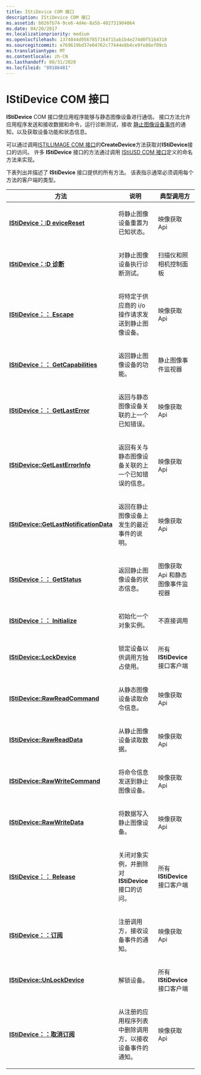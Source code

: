 ```yaml
---
title: IStiDevice COM 接口
description: IStiDevice COM 接口
ms.assetid: b026fb74-9ce6-4d4e-8a5b-402731904064
ms.date: 04/20/2017
ms.localizationpriority: medium
ms.openlocfilehash: 1374844d9567857164715ab1b4e274d0f5164310
ms.sourcegitcommit: e769619bd37e04762c77444e8b4ce9fe86ef09cb
ms.translationtype: MT
ms.contentlocale: zh-CN
ms.lasthandoff: 08/31/2020
ms.locfileid: "89186481"
---
```

# <a name="istidevice-com-interface"></a>IStiDevice COM 接口





**IStiDevice** COM 接口使应用程序能够与静态图像设备进行通信。 接口方法允许应用程序发送和接收数据和命令，运行诊断测试，接收 [静止图像设备事件](still-image-device-events.md)的通知，以及获取设备功能和状态信息。

可以通过调用[ISTILLIMAGE COM 接口](istillimage-com-interface.md)的**CreateDevice**方法获取对**IStiDevice**接口的访问。 许多 **IStiDevice** 接口的方法通过调用 [IStiUSD COM 接口](istiusd-com-interface.md)定义的命名方法来实现。

下表列出并描述了 **IStiDevice** 接口提供的所有方法。 该表指示通常必须调用每个方法的客户端的类型。

<table>
<colgroup>
<col width="33%" />
<col width="33%" />
<col width="33%" />
</colgroup>
<thead>
<tr class="header">
<th>方法</th>
<th>说明</th>
<th>典型调用方</th>
</tr>
</thead>
<tbody>
<tr class="odd">
<td><p><a href="https://docs.microsoft.com/windows-hardware/drivers/ddi/sti/nf-sti-istidevice-devicereset" data-raw-source="[&lt;strong&gt;IStiDevice::DeviceReset&lt;/strong&gt;](/windows-hardware/drivers/ddi/sti/nf-sti-istidevice-devicereset)"><strong>IStiDevice：:D eviceReset</strong></a></p></td>
<td><p>将静止图像设备重置为已知状态。</p></td>
<td><p>映像获取 Api</p></td>
</tr>
<tr class="even">
<td><p><a href="https://docs.microsoft.com/windows-hardware/drivers/ddi/sti/nf-sti-istidevice-diagnostic" data-raw-source="[&lt;strong&gt;IStiDevice::Diagnostic&lt;/strong&gt;](/windows-hardware/drivers/ddi/sti/nf-sti-istidevice-diagnostic)"><strong>IStiDevice：:D 诊断</strong></a></p></td>
<td><p>对静止图像设备执行诊断测试。</p></td>
<td><p>扫描仪和照相机控制面板</p></td>
</tr>
<tr class="odd">
<td><p><a href="https://docs.microsoft.com/windows-hardware/drivers/ddi/sti/nf-sti-istidevice-escape" data-raw-source="[&lt;strong&gt;IStiDevice::Escape&lt;/strong&gt;](/windows-hardware/drivers/ddi/sti/nf-sti-istidevice-escape)"><strong>IStiDevice：： Escape</strong></a></p></td>
<td><p>将特定于供应商的 i/o 操作请求发送到静止图像设备。</p></td>
<td><p>映像获取 Api</p></td>
</tr>
<tr class="even">
<td><p><a href="https://docs.microsoft.com/windows-hardware/drivers/ddi/sti/nf-sti-istidevice-getcapabilities" data-raw-source="[&lt;strong&gt;IStiDevice::GetCapabilities&lt;/strong&gt;](/windows-hardware/drivers/ddi/sti/nf-sti-istidevice-getcapabilities)"><strong>IStiDevice：： GetCapabilities</strong></a></p></td>
<td><p>返回静止图像设备的功能。</p></td>
<td><p>静止图像事件监视器</p></td>
</tr>
<tr class="odd">
<td><p><a href="https://docs.microsoft.com/windows-hardware/drivers/ddi/sti/nf-sti-istidevice-getlasterror" data-raw-source="[&lt;strong&gt;IStiDevice::GetLastError&lt;/strong&gt;](/windows-hardware/drivers/ddi/sti/nf-sti-istidevice-getlasterror)"><strong>IStiDevice：： GetLastError</strong></a></p></td>
<td><p>返回与静态图像设备关联的上一个已知错误。</p></td>
<td><p>映像获取 Api</p></td>
</tr>
<tr class="even">
<td><p><a href="https://docs.microsoft.com/windows-hardware/drivers/ddi/sti/nf-sti-istidevice-getlasterrorinfo" data-raw-source="[&lt;strong&gt;IStiDevice::GetLastErrorInfo&lt;/strong&gt;](/windows-hardware/drivers/ddi/sti/nf-sti-istidevice-getlasterrorinfo)"><strong>IStiDevice::GetLastErrorInfo</strong></a></p></td>
<td><p>返回有关与静态图像设备关联的上一个已知错误的信息。</p></td>
<td><p>映像获取 Api</p></td>
</tr>
<tr class="odd">
<td><p><a href="https://docs.microsoft.com/windows-hardware/drivers/ddi/sti/nf-sti-istidevice-getlastnotificationdata" data-raw-source="[&lt;strong&gt;IStiDevice::GetLastNotificationData&lt;/strong&gt;](/windows-hardware/drivers/ddi/sti/nf-sti-istidevice-getlastnotificationdata)"><strong>IStiDevice::GetLastNotificationData</strong></a></p></td>
<td><p>返回在静止图像设备上发生的最近事件的说明。</p></td>
<td><p>映像获取 Api</p></td>
</tr>
<tr class="even">
<td><p><a href="https://docs.microsoft.com/windows-hardware/drivers/ddi/sti/nf-sti-istidevice-getstatus" data-raw-source="[&lt;strong&gt;IStiDevice::GetStatus&lt;/strong&gt;](/windows-hardware/drivers/ddi/sti/nf-sti-istidevice-getstatus)"><strong>IStiDevice：： GetStatus</strong></a></p></td>
<td><p>返回静止图像设备的状态信息。</p></td>
<td><p>图像获取 Api 和静态图像事件监视器</p></td>
</tr>
<tr class="odd">
<td><p><a href="https://docs.microsoft.com/windows-hardware/drivers/ddi/sti/nf-sti-istidevice-initialize" data-raw-source="[&lt;strong&gt;IStiDevice::Initialize&lt;/strong&gt;](/windows-hardware/drivers/ddi/sti/nf-sti-istidevice-initialize)"><strong>IStiDevice：： Initialize</strong></a></p></td>
<td><p>初始化一个对象实例。</p></td>
<td><p>不直接调用</p></td>
</tr>
<tr class="even">
<td><p><a href="https://docs.microsoft.com/windows-hardware/drivers/ddi/sti/nf-sti-istidevice-lockdevice" data-raw-source="[&lt;strong&gt;IStiDevice::LockDevice&lt;/strong&gt;](/windows-hardware/drivers/ddi/sti/nf-sti-istidevice-lockdevice)"><strong>IStiDevice::LockDevice</strong></a></p></td>
<td><p>锁定设备以供调用方独占使用。</p></td>
<td><p>所有 <strong>IStiDevice</strong> 接口客户端</p></td>
</tr>
<tr class="odd">
<td><p><a href="https://docs.microsoft.com/windows-hardware/drivers/ddi/sti/nf-sti-istidevice-rawreadcommand" data-raw-source="[&lt;strong&gt;IStiDevice::RawReadCommand&lt;/strong&gt;](/windows-hardware/drivers/ddi/sti/nf-sti-istidevice-rawreadcommand)"><strong>IStiDevice::RawReadCommand</strong></a></p></td>
<td><p>从静态图像设备读取命令信息。</p></td>
<td><p>映像获取 Api</p></td>
</tr>
<tr class="even">
<td><p><a href="https://docs.microsoft.com/windows-hardware/drivers/ddi/sti/nf-sti-istidevice-rawreaddata" data-raw-source="[&lt;strong&gt;IStiDevice::RawReadData&lt;/strong&gt;](/windows-hardware/drivers/ddi/sti/nf-sti-istidevice-rawreaddata)"><strong>IStiDevice::RawReadData</strong></a></p></td>
<td><p>从静止图像设备读取数据。</p></td>
<td><p>映像获取 Api</p></td>
</tr>
<tr class="odd">
<td><p><a href="https://docs.microsoft.com/windows-hardware/drivers/ddi/sti/nf-sti-istidevice-rawwritecommand" data-raw-source="[&lt;strong&gt;IStiDevice::RawWriteCommand&lt;/strong&gt;](/windows-hardware/drivers/ddi/sti/nf-sti-istidevice-rawwritecommand)"><strong>IStiDevice::RawWriteCommand</strong></a></p></td>
<td><p>将命令信息发送到静止图像设备。</p></td>
<td><p>映像获取 Api</p></td>
</tr>
<tr class="even">
<td><p><a href="https://docs.microsoft.com/windows-hardware/drivers/ddi/sti/nf-sti-istidevice-rawwritedata" data-raw-source="[&lt;strong&gt;IStiDevice::RawWriteData&lt;/strong&gt;](/windows-hardware/drivers/ddi/sti/nf-sti-istidevice-rawwritedata)"><strong>IStiDevice::RawWriteData</strong></a></p></td>
<td><p>将数据写入静止图像设备。</p></td>
<td><p>映像获取 Api</p></td>
</tr>
<tr class="odd">
<td><p><a href="https://docs.microsoft.com/windows-hardware/drivers/ddi/sti/nf-sti-istidevice-release" data-raw-source="[&lt;strong&gt;IStiDevice::Release&lt;/strong&gt;](/windows-hardware/drivers/ddi/sti/nf-sti-istidevice-release)"><strong>IStiDevice：： Release</strong></a></p></td>
<td><p>关闭对象实例，并删除对 <strong>IStiDevice</strong> 接口的访问。</p></td>
<td><p>所有 <strong>IStiDevice</strong> 接口客户端</p></td>
</tr>
<tr class="even">
<td><p><a href="https://docs.microsoft.com/windows-hardware/drivers/ddi/sti/nf-sti-istidevice-subscribe" data-raw-source="[&lt;strong&gt;IStiDevice::Subscribe&lt;/strong&gt;](/windows-hardware/drivers/ddi/sti/nf-sti-istidevice-subscribe)"><strong>IStiDevice：：订阅</strong></a></p></td>
<td><p>注册调用方，接收设备事件的通知。</p></td>
<td><p>映像获取 Api</p></td>
</tr>
<tr class="odd">
<td><p><a href="https://docs.microsoft.com/windows-hardware/drivers/ddi/sti/nf-sti-istidevice-unlockdevice" data-raw-source="[&lt;strong&gt;IStiDevice::UnLockDevice&lt;/strong&gt;](/windows-hardware/drivers/ddi/sti/nf-sti-istidevice-unlockdevice)"><strong>IStiDevice::UnLockDevice</strong></a></p></td>
<td><p>解锁设备。</p></td>
<td><p>所有 <strong>IStiDevice</strong> 接口客户端</p></td>
</tr>
<tr class="even">
<td><p><a href="https://docs.microsoft.com/windows-hardware/drivers/ddi/sti/nf-sti-istidevice-unsubscribe" data-raw-source="[&lt;strong&gt;IStiDevice::UnSubscribe&lt;/strong&gt;](/windows-hardware/drivers/ddi/sti/nf-sti-istidevice-unsubscribe)"><strong>IStiDevice：：取消订阅</strong></a></p></td>
<td><p>从注册的应用程序列表中删除调用方，以接收设备事件的通知。</p></td>
<td><p>映像获取 Api</p></td>
</tr>
</tbody>
</table>

 

 

